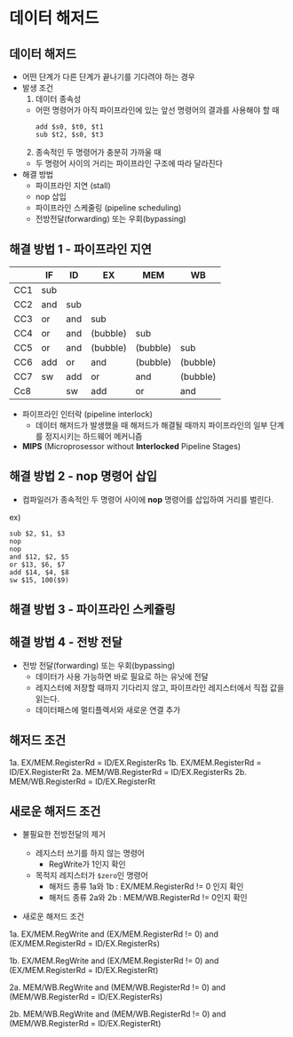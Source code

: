 # 데이터 해저드
## 데이터 해저드
* 어떤 단계가 다른 단계가 끝나기를 기다려야 하는 경우
* 발생 조건
  1. 데이터 종속성
  * 어떤 명령어가 아직 파이프라인에 있는 앞선 명령어의 결과를 사용해야 할 때
    ```assembly
    add $s0, $t0, $t1
    sub $t2, $s0, $t3
    ```
  2. 종속적인 두 명령어가 충분히 가까울 때
   * 두 명령어 사이의 거리는 파이프라인 구조에 따라 달라진다
* 해결 방법
  * 파이프라인 지연 (stall)
  * nop 삽입
  * 파이프라인 스케줄링 (pipeline scheduling)
  * 전방전달(forwarding) 또는 우회(bypassing)

## 해결 방법 1 - 파이프라인 지연
|     | IF | ID | EX | MEM | WB |
|--------|--------|--------|--------|--------|--------|
| CC1 | sub | | | | |
| CC2 | and | sub | | | |
| CC3 | or | and | sub | | |
| CC4 | or | and | (bubble) | sub | |
| CC5 | or | and | (bubble) | (bubble) | sub |
| CC6 | add | or | and | (bubble) | (bubble) |
| CC7 | sw | add | or | and | (bubble) |
| Cc8 |    | sw | add | or | and |

* 파이프라인 인터락 (pipeline interlock)
  * 데이터 해저드가 발생했을 때 해저드가 해결될 때까지 파이프라인의 일부 단계를 정지시키는 하드웨어 메커니즘
* **MIPS** (Microprosessor without **Interlocked** Pipeline Stages)

## 해결 방법 2 - nop 명령어 삽입
* 컴파일러가 종속적인 두 명령어 사이에 **nop** 명령어를 삽입하여 거리를 벌린다.

ex)
```assembly
sub $2, $1, $3
nop
nop
and $12, $2, $5
or $13, $6, $7
add $14, $4, $8
sw $15, 100($9)
```

## 해결 방법 3 - 파이프라인 스케쥴링

## 해결 방법 4 - 전방 전달
* 전방 전달(forwarding) 또는 우회(bypassing)
  * 데이터가 사용 가능하면 바로 필요로 하는 유닛에 전달
  * 레지스터에 저장할 때까지 기다리지 않고, 파이프라인 레지스터에서 직접 값을 읽는다.
  * 데이터패스에 멀티플렉서와 새로운 연결 추가

## 해저드 조건
1a. EX/MEM.RegisterRd = ID/EX.RegisterRs
1b. EX/MEM.RegisterRd = ID/EX.RegisterRt
2a. MEM/WB.RegisterRd = ID/EX.RegisterRs
2b. MEM/WB.RegisterRd = ID/EX.RegisterRt

## 새로운 해저드 조건
* 불필요한 전방전달의 제거
  * 레지스터 쓰기를 하지 않는 명령어
    * RegWrite가 1인지 확인
  * 목적지 레지스터가 `$zero`인 명령어
    * 해저드 종류 1a와 1b : EX/MEM.RegisterRd != 0 인지 확인
    * 해저드 종류 2a와 2b : MEM/WB.RegisterRd != 0인지 확인

* 새로운 해저드 조건

1a. EX/MEM.RegWrite and (EX/MEM.RegisterRd != 0)
    and (EX/MEM.RegisterRd = ID/EX.RegisterRs)

1b. EX/MEM.RegWrite and (EX/MEM.RegisterRd != 0)
    and (EX/MEM.RegisterRd = ID/EX.RegisterRt)

2a. MEM/WB.RegWrite and (MEM/WB.RegisterRd != 0)
    and (MEM/WB.RegisterRd = ID/EX.RegisterRs)

2b. MEM/WB.RegWrite and (MEM/WB.RegisterRd != 0)
    and (MEM/WB.RegisterRd = ID/EX.RegisterRt)